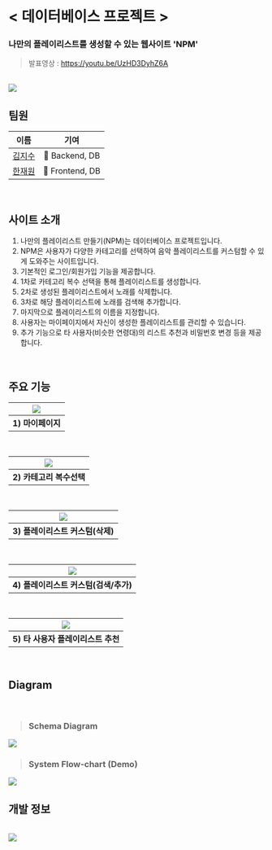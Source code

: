 # < 데이터베이스 프로젝트 >

### 나만의 플레이리스트를 생성할 수 있는 웹사이트 'NPM'
> 발표영상 : https://youtu.be/UzHD3DyhZ6A

<br>

<img src="Reference_file/s.png">

<br>

## 팀원

|이름|기여|
|:--:|:--:|
|[김지수](https://github.com/ghis22130)|📂 Backend, DB|
|[한재원](https://github.com/hanjo8813)|📄 Frontend, DB|

<br>

## 사이트 소개

1. 나만의 플레이리스트 만들기(NPM)는 데이터베이스 프로젝트입니다.
2. NPM은 사용자가 다양한 카테고리를 선택하여 음악 플레이리스트를 커스텀할 수 있게 도와주는 사이트입니다.
3. 기본적인 로그인/회원가입 기능을 제공합니다.
4. 1차로 카테고리 복수 선택을 통해 플레이리스트를 생성합니다.
5. 2차로 생성된 플레이리스트에서 노래를 삭제합니다.
6. 3차로 해당 플레이리스트에 노래를 검색해 추가합니다.
7. 마지막으로 플레이리스트의 이름을 지정합니다.
8. 사용자는 마이페이지에서 자신이 생성한 플레이리스트를 관리할 수 있습니다.
9. 추가 기능으로 타 사용자(비슷한 연령대)의 리스트 추천과 비밀번호 변경 등을 제공합니다.

<br>

## 주요 기능

|<img src="Reference_file/3.png">|
|:--:|
|**1) 마이페이지**|
<br>

|<img src="Reference_file/2.png">|
|:--:|
|**2) 카테고리 복수선택**|
<br>

|<img src="Reference_file/4.png">|
|:--:|
|**3) 플레이리스트 커스텀(삭제)**|
<br>

|<img src="Reference_file/5.png">|
|:--:|
|**4) 플레이리스트 커스텀(검색/추가)**|
<br>

|<img src="Reference_file/6.png">|
|:--:|
|**5) 타 사용자 플레이리스트 추천**|
<br>

## Diagram
<br>

> ### Schema Diagram
<img src="Reference_file/ds.png">

<br>

> ### System Flow-chart (Demo)
<img src="Reference_file/sf.png">

<br>

## 개발 정보
<br>
<img src="Reference_file/e.png">
